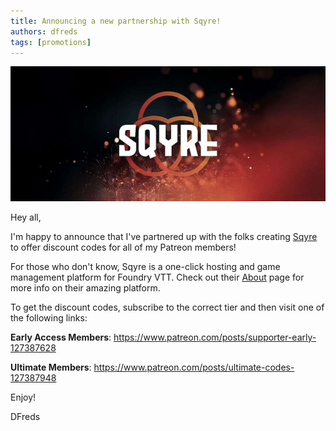```yaml
---
title: Announcing a new partnership with Sqyre!
authors: dfreds
tags: [promotions]
---
```


![Sqyre](./img/2025-04-24-sqyre.jpg)

Hey all,

I'm happy to announce that I've partnered up with the folks creating [Sqyre](https://www.sqyre.app/) to offer discount codes for all of my Patreon members!

For those who don't know, Sqyre is a one-click hosting and game management platform for Foundry VTT. Check out their [About](https://www.sqyre.app/about-sqyre) page for more info on their amazing platform.

To get the discount codes, subscribe to the correct tier and then visit one of the following links:

**Early Access Members**: https://www.patreon.com/posts/supporter-early-127387628

**Ultimate Members**: https://www.patreon.com/posts/ultimate-codes-127387948

Enjoy!

DFreds